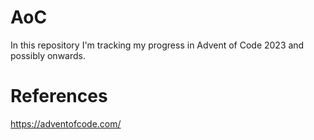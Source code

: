 # AoC

In this repository I'm tracking my progress in Advent of Code 2023 and possibly onwards.

# References
https://adventofcode.com/
